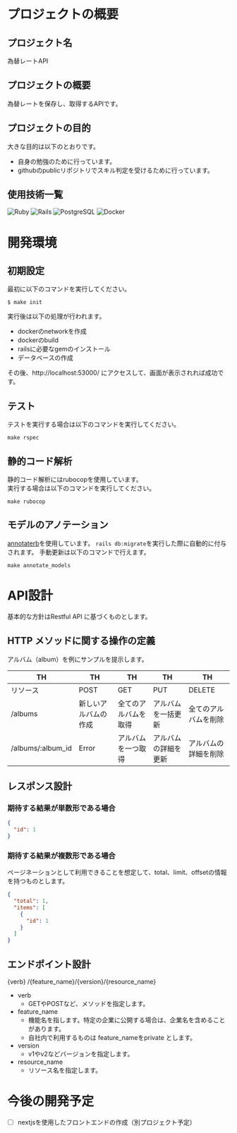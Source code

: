 # プロジェクトの概要

## プロジェクト名

為替レートAPI

## プロジェクトの概要

為替レートを保存し、取得するAPIです。

## プロジェクトの目的

大きな目的は以下のとおりです。

* 自身の勉強のために行っています。
* githubのpublicリポジトリでスキル判定を受けるために行っています。

## 使用技術一覧

![Ruby](https://img.shields.io/badge/Ruby-3.4.2-red.svg?logo=ruby&style=flat)
![Rails](https://img.shields.io/badge/Rails-8.0.1-CC0000.svg?logo=rails&style=flat)
![PostgreSQL](https://img.shields.io/badge/PostgreSQL-17.2-336791.svg?logo=postgresql&style=flat)
![Docker](https://img.shields.io/badge/Docker-latest-2496ED.svg?logo=docker&style=flat)

# 開発環境

## 初期設定

最初に以下のコマンドを実行してください。

```
$ make init
```

実行後は以下の処理が行われます。

* dockerのnetworkを作成
* dockerのbuild
* railsに必要なgemのインストール
* データベースの作成

その後、http://localhost:53000/ にアクセスして、画面が表示されれば成功です。

## テスト

テストを実行する場合は以下のコマンドを実行してください。

```
make rspec
```

## 静的コード解析

静的コード解析にはrubocopを使用しています。  
実行する場合は以下のコマンドを実行してください。

```
make rubocop
```

## モデルのアノテーション

[annotaterb](https://github.com/drwl/annotaterb)を使用しています。
`rails db:migrate`を実行した際に自動的に付与されます。
手動更新は以下のコマンドで行えます。

```
make annotate_models
```

# API設計

基本的な方針はRestful API に基づくものとします。

## HTTP メソッドに関する操作の定義

アルバム（album）を例にサンプルを提示します。

| TH | TH | TH | TH |TH |
| ---- | ---- | ---- | ---- | ---- |
|リソース|POST|GET|PUT|DELETE|
|/albums|新しいアルバムの作成|全てのアルバムを取得|アルバムを一括更新|全てのアルバムを削除|
|/albums/:album_id|Error|アルバムを一つ取得|アルバムの詳細を更新|アルバムの詳細を削除|

## レスポンス設計

### 期待する結果が単数形である場合

```json
{
  "id": 1
}
```

### 期待する結果が複数形である場合

ページネーションとして利用できることを想定して、total、limit、offsetの情報を持つものとします。

```json
{
  "total": 1,
  "items": [
    {
      "id": 1
    }
  ]
}
```

## エンドポイント設計

{verb} /{feature_name}/{version}/{resource_name}

* verb
    * GETやPOSTなど、メソッドを指定します。
* feature_name
    * 機能名を指します。特定の企業に公開する場合は、企業名を含めることがあります。
    * 自社内で利用するものは feature_nameをprivate とします。
* version
    * v1やv2などバージョンを指定します。
* resource_name
    * リソース名を指定します。

# 今後の開発予定

* [ ] nextjsを使用したフロントエンドの作成（別プロジェクト予定）
